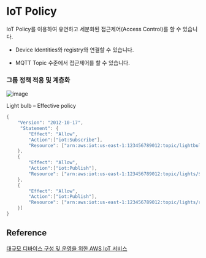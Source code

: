 # IoT Policy


IoT Policy를 이용하여 유연하고 세분화된 접근제어(Access Control)를 할 수 있습니다. 

- Device Identities와 registry와 연결할 수 있습니다. 

- MQTT Topic 수준에서 접근제어를 할 수 있습니다.

### 그룹 정책 적용 및 계층화

![image](https://user-images.githubusercontent.com/52392004/182020963-23b03441-be3e-40af-a390-29a7a835a21b.png)


Light bulb – Effective policy

```java
{
    "Version": "2012-10-17",
     "Statement": {
        "Effect": "Allow",
        "Action":["iot:Subscribe"],
        "Resource": ["arn:aws:iot:us-east-1:123456789012:topic/lightbulb/admin"]
    },
    {
        "Effect": "Allow",
        "Action":["iot:Publish"],
        "Resource": ["arn:aws:iot:us-east-1:123456789012:topic/lights/${iot:ClientId}/status"]
    },
    {
        "Effect": "Allow",
        "Action":["iot:Publish"],
        "Resource": ["arn:aws:iot:us-east-1:123456789012:topic/lights/roomN/status"]
    }]
} 
```


## Reference

[대규모 디바이스 구성 및 운영을 위한 AWS IoT 서비스](https://www.youtube.com/watch?v=HTm2nORrkSw)

